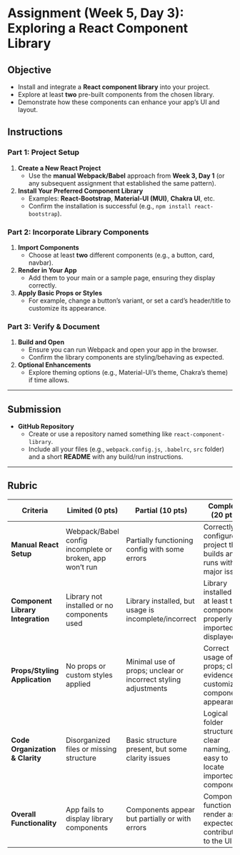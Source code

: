 # Assignment (Week 5, Day 3): Exploring a React Component Library

## Objective

- Install and integrate a **React component library** into your project.
- Explore at least **two** pre-built components from the chosen library.
- Demonstrate how these components can enhance your app’s UI and layout.

## Instructions

### Part 1: Project Setup

1. **Create a New React Project**
   - Use the **manual Webpack/Babel** approach from **Week 3, Day 1** (or any subsequent assignment that established the same pattern).
2. **Install Your Preferred Component Library**
   - Examples: **React-Bootstrap**, **Material-UI (MUI)**, **Chakra UI**, etc.
   - Confirm the installation is successful (e.g., `npm install react-bootstrap`).

### Part 2: Incorporate Library Components

1. **Import Components**
   - Choose at least **two** different components (e.g., a button, card, navbar).
2. **Render in Your App**
   - Add them to your main or a sample page, ensuring they display correctly.
3. **Apply Basic Props or Styles**
   - For example, change a button’s variant, or set a card’s header/title to customize its appearance.

### Part 3: Verify & Document

1. **Build and Open**
   - Ensure you can run Webpack and open your app in the browser.
   - Confirm the library components are styling/behaving as expected.
2. **Optional Enhancements**
   - Explore theming options (e.g., Material-UI’s theme, Chakra’s theme) if time allows.

---

## Submission

- **GitHub Repository**
  - Create or use a repository named something like `react-component-library`.
  - Include all your files (e.g., `webpack.config.js`, `.babelrc`, `src` folder) and a short **README** with any build/run instructions.

---

## Rubric

| Criteria                          | Limited (0 pts)                                          | Partial (10 pts)                                               | Complete (20 pts)                                                              |
| --------------------------------- | -------------------------------------------------------- | -------------------------------------------------------------- | ------------------------------------------------------------------------------ |
| **Manual React Setup**            | Webpack/Babel config incomplete or broken, app won’t run | Partially functioning config with some errors                  | Correctly configured project that builds and runs with no major issues         |
| **Component Library Integration** | Library not installed or no components used              | Library installed, but usage is incomplete/incorrect           | Library installed and at least two components properly imported & displayed    |
| **Props/Styling Application**     | No props or custom styles applied                        | Minimal use of props; unclear or incorrect styling adjustments | Correct usage of props; clear evidence of customizing component appearance     |
| **Code Organization & Clarity**   | Disorganized files or missing structure                  | Basic structure present, but some clarity issues               | Logical folder structure, clear naming, and easy to locate imported components |
| **Overall Functionality**         | App fails to display library components                  | Components appear but partially or with errors                 | Components function and render as expected, contributing to the UI             |
